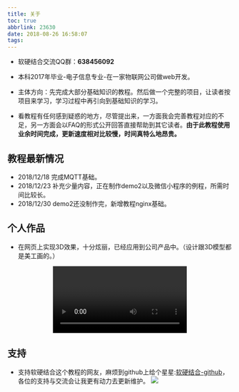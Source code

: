 ```yaml
---
title: 关于
toc: true
abbrlink: 23630
date: 2018-08-26 16:58:07
tags:
---
```

- 软硬结合交流QQ群：__638456092__
- 本科2017年毕业-电子信息专业-在一家物联网公司做web开发。

- 主体方向：先完成大部分基础知识的教程。然后做一个完整的项目，让读者按项目来学习，学习过程中再引向到基础知识的学习。
- 看教程有任何感到疑惑的地方，尽管提出来，一方面我会完善教程对应的不足，另一方面会以FAQ的形式公开回答直接帮助到其它读者。__由于此教程使用业余时间完成，更新速度相对比较慢，时间真特么地昂贵。__ 

## 教程最新情况

- 2018/12/18 完成MQTT基础。
- 2018/12/23 补充少量内容，正在制作demo2以及微信小程序的例程，所需时间比较长。
- 2018/12/30 demo2还没制作完，新增教程nginx基础。

## 个人作品
- 在网页上实现3D效果，十分炫丽，已经应用到公司产品中。（设计跟3D模型都是美工画的。）

<video class="lazy" controls data-src="https://test-1251805228.file.myqcloud.com/%E5%BE%AE%E6%A8%A1%E5%9D%97.mp4" controls="controls" style="max-width: 100%; display: block; margin-left: auto; margin-right: auto;">
your browser does not support the video tag
</video>

## 支持

- 支持软硬结合这个教程的网友，麻烦到github上给个星星:[软硬结合-github](https://github.com/alwxkxk/soft-and-hard)，各位的支持与交流会让我更有动力去更新维护。
![](http://ww1.sinaimg.cn/large/005BIQVbgy1fxqdje86nij30yr0k1abn.jpg)




